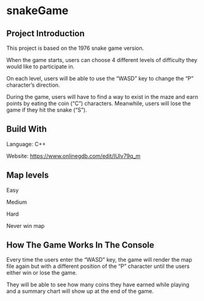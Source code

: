 # snakeGame

## Project Introduction
This project is based on the 1976 snake game version.

When the game starts, users can choose 4 different levels of difficulty they would like to participate in.

On each level, users will be able to use the “WASD” key to change the “P” character’s direction.

During the game, users will have to find a way to exist in the maze and earn points by eating the coin (“C”) characters. Meanwhile, users will lose the game if they hit the snake (“S”).

## Build With
Language: C++

Website: https://www.onlinegdb.com/edit/IUlv79q_m


## Map levels
Easy

Medium

Hard

Never win map

## How The Game Works In The Console
Every time the users enter the “WASD” key, the game will render the map file again but with a different position of the “P” character until the users either win or lose the game.

They will be able to see how many coins they have earned while playing and a summary chart will show up at the end of the game.
